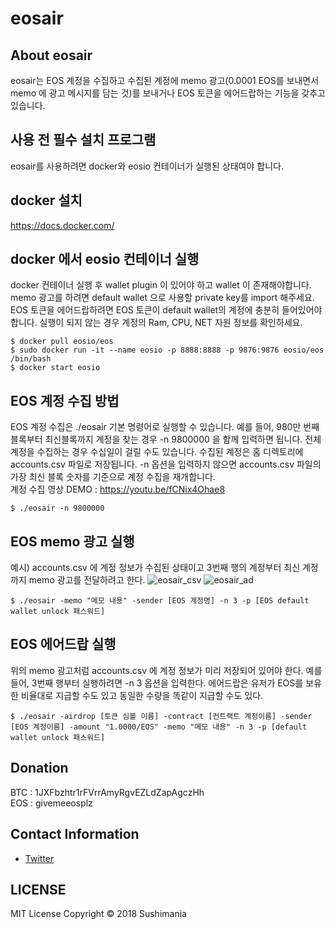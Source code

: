 # eosair

## About eosair

eosair는 EOS 계정을 수집하고 수집된 계정에 memo 광고(0.0001 EOS를 보내면서 memo 에 광고 메시지를 담는 것)를 보내거나 EOS 토큰을 에어드랍하는 기능을 갖추고 있습니다.

## 사용 전 필수 설치 프로그램

eosair를 사용하려면 docker와 eosio 컨테이너가 실행된 상태여야 합니다.

## docker 설치

https://docs.docker.com/

## docker 에서 eosio 컨테이너 실행
docker 컨테이너 실행 후 wallet plugin 이 있어야 하고 wallet 이 존재해야합니다. memo 광고를 하려면 default wallet 으로 사용할 private key를 import 해주세요. EOS 토큰을 에어드랍하려면 EOS 토큰이 default wallet의 계정에 충분히 들어있어야 합니다. 실행이 되지 않는 경우 계정의 Ram, CPU, NET 자원 정보를 확인하세요.
```{r, engine='bash'}
$ docker pull eosio/eos
$ sudo docker run -it --name eosio -p 8888:8888 -p 9876:9876 eosio/eos /bin/bash
$ docker start eosio
```

## EOS 계정 수집 방법
EOS 계정 수집은 ./eosair 기본 명령어로 실행할 수 있습니다. 예를 들어, 980만 번째 블록부터 최신블록까지 계정을 찾는 경우 -n 9800000 을 함께 입력하면 됩니다.  전체 계정을 수집하는 경우 수십일이 걸릴 수도 있습니다. 수집된 계정은 홈 디렉토리에 accounts.csv 파일로 저장됩니다. -n 옵션을 입력하지 않으면 accounts.csv 파일의 가장 최신 블록 숫자를 기준으로 계정 수집을 재개합니다.<br>
계정 수집 영상 DEMO : https://youtu.be/fCNix4Ohae8
```{r, engine='bash'}
$ ./eosair -n 9800000
```
## EOS memo 광고 실행
예시) accounts.csv 에 계정 정보가 수집된 상태이고 3번째 행의 계정부터 최신 계정까지 memo 광고를 전달하려고 한다.
![eosair_csv](https://user-images.githubusercontent.com/15756632/45803057-82a92c80-bcf3-11e8-8529-a90db3a7d9b8.png)
![eosair_ad](https://user-images.githubusercontent.com/15756632/45803064-876de080-bcf3-11e8-8188-e45bda3ec73a.png)
```{r, engine='bash'}
$ ./eosair -memo "메모 내용" -sender [EOS 계정명] -n 3 -p [EOS default wallet unlock 패스워드]
```
## EOS 에어드랍 실행
위의 memo 광고처럼 accounts.csv 에 계정 정보가 미리 저장되어 있어야 한다. 예를 들어, 3번째 행부터 실행하려면 -n 3 옵션을 입력한다. 에어드랍은 유저가 EOS를 보유한 비율대로 지급할 수도 있고 동일한 수량을 똑같이 지급할 수도 있다.
```{r, engine='bash'}
$ ./eosair -airdrop [토큰 심볼 이름] -contract [컨트랙트 계정이름] -sender [EOS 계정이름] -amount "1.0000/EOS" -memo "메모 내용" -n 3 -p [default wallet unlock 패스워드]
```
## Donation

BTC : 1JXFbzhtr1rFVrrAmyRgvEZLdZapAgczHh<br>
EOS : givemeeosplz

## Contact Information

* [Twitter](https://twitter.com/booyoun)

## LICENSE

MIT License Copyright © 2018 Sushimania
